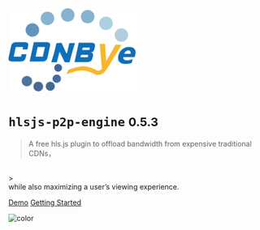<img width="250" src="pics/cdnbye.png" alt="cdnbye logo">

# `hlsjs-p2p-engine` <small>0.5.3</small>

> A free hls.js plugin to offload bandwidth from expensive traditional CDNs，
<br>
> <br>while also maximizing a user’s viewing experience. 

[Demo](https://demo.cdnbye.com/)
[Getting Started](/en/README.md)

<!-- 背景色 -->

![color](#00C5CD)

